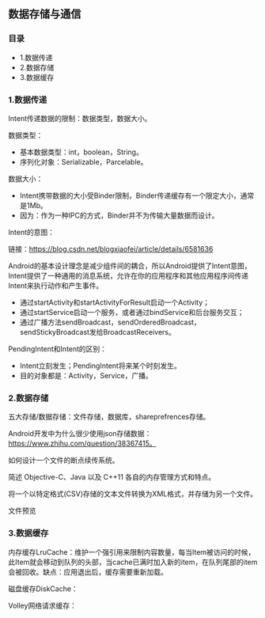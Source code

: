 ## 数据存储与通信

### 目录

- 1.数据传递
- 2.数据存储
- 3.数据缓存

### 1.数据传递

Intent传递数据的限制：数据类型，数据大小。

数据类型：

* 基本数据类型：int，boolean，String。
* 序列化对象：Serializable，Parcelable。

数据大小：

* Intent携带数据的大小受Binder限制，Binder传递缓存有一个限定大小，通常是1Mb。
* 因为：作为一种IPC的方式，Binder并不为传输大量数据而设计。

Intent的意图：

链接：https://blog.csdn.net/blogxiaofei/article/details/6581636

Android的基本设计理念是减少组件间的耦合，所以Android提供了Intent意图，Intent提供了一种通用的消息系统，允许在你的应用程序和其他应用程序间传递Intent来执行动作和产生事件。

* 通过startActivity和startActivityForResult启动一个Activity；
* 通过startService启动一个服务，或者通过bindService和后台服务交互；
* 通过广播方法sendBroadcast，sendOrderedBroadcast，sendStickyBroadcast发给BroadcastReceivers。

PendingIntent和Intent的区别：

* Intent立刻发生；PendingIntent将来某个时刻发生。
* 目的对象都是：Activity，Service，广播。

### 2.数据存储

五大存储/数据存储：文件存储，数据库，shareprefrences存储。

Android开发中为什么很少使用json存储数据：https://www.zhihu.com/question/38367415。

如何设计一个文件的断点续传系统。

简述 Objective-C、Java 以及 C++11 各自的内存管理方式和特点。

将一个以特定格式(CSV)存储的文本文件转换为XML格式，并存储为另一个文件。

文件预览

### 3.数据缓存

内存缓存LruCache：维护一个强引用来限制内容数量，每当Item被访问的时候，此Item就会移动到队列的头部，当cache已满时加入新的item，在队列尾部的item会被回收。缺点：应用退出后，缓存需要重新加载。

磁盘缓存DiskCache：

Volley网络请求缓存：
